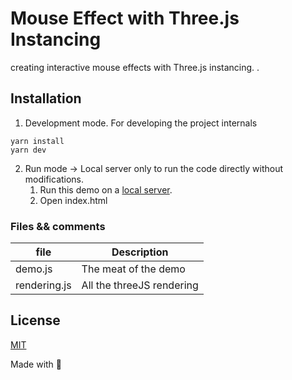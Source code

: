 # Mouse Effect with Three.js Instancing

creating interactive mouse effects with Three.js instancing.
.


## Installation


1. Development mode. For developing the project internals

```
yarn install
yarn dev
```

2. Run mode -> Local server only to run the code directly without modifications. 
    1. Run this demo on a [local server](https://developer.mozilla.org/en-US/docs/Learn/Common_questions/Tools_and_setup/set_up_a_local_testing_server).
    2. Open index.html

### Files && comments

| file | Description |
| --- | --- |
| demo.js | The meat of the demo |
| rendering.js | All the threeJS rendering |


## License
[MIT](LICENSE)

Made with :blue_heart:





